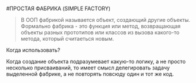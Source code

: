 #ПРОСТАЯ ФАБРИКА (SIMPLE FACTORY)

> В ООП фабрикой называется объект, создающий другие объекты. Формально 
> фабрика - это функция или метод, возвращающая объекты разных прототипов
> или классов из вызова какого-то метода, который считаеться новым.

Когда использовать?

Когда создание объекта подразумевает какую-то логику, а не просто несколько присваиваний, то имеет смысл делегировать задачу выделенной фабрике, а не повторять повсюду один и тот же код.
